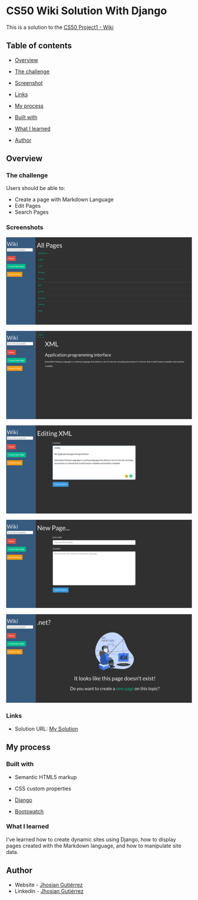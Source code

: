 
# CS50 Wiki Solution With Django

  

This is a solution to the [CS50 Project1 - Wiki](https://cs50.harvard.edu/web/2020/projects/1/wiki/)

  

## Table of contents

  

-  [Overview](#overview)

-  [The challenge](#the-challenge)

-  [Screenshot](#screenshot)

-  [Links](#links)

-  [My process](#my-process)

-  [Built with](#built-with)

-  [What I learned](#what-i-learned)


-  [Author](#author)


  

  

## Overview

  

### The challenge

  

Users should be able to:

  

- Create a page with Markdown Language
- Edit Pages 
- Search Pages

  

### Screenshots

  

![Home](screenshots/home.png)

![Page](screenshots/page.png)

![Edit Page](screenshots/edit.png)

![New](screenshots/new.png)

![404](screenshots/404.png)



### Links

  

- Solution URL: [My Solution](https://github.com/JhosianGtZ/web50-projects-2021-1-wiki)



## My process

  

### Built with

  

- Semantic HTML5 markup

- CSS custom properties

- [Django ](https://www.djangoproject.com/)

- [Bootswatch](https://bootswatch.com/darkly/)



  


### What I learned

I've learned how to create dynamic sites using Django, how to display pages created with the Markdown language, and how to manipulate site data.

## Author

  

- Website - [Jhosian Gutiérrez](https://jhosiangtz.github.io/portfolio/)
- Linkedin - [Jhosian Gutiérrez](https://www.linkedin.com/in/jhosiangtz/)





  

